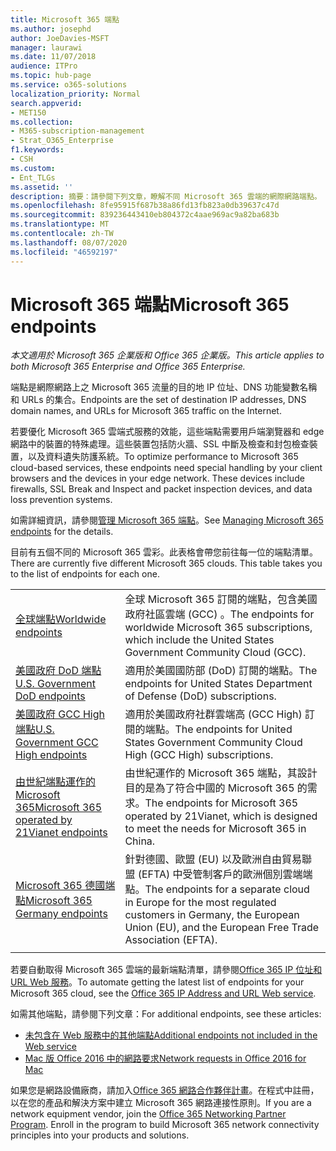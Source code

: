 ```yaml
---
title: Microsoft 365 端點
ms.author: josephd
author: JoeDavies-MSFT
manager: laurawi
ms.date: 11/07/2018
audience: ITPro
ms.topic: hub-page
ms.service: o365-solutions
localization_priority: Normal
search.appverid:
- MET150
ms.collection:
- M365-subscription-management
- Strat_O365_Enterprise
f1.keywords:
- CSH
ms.custom:
- Ent_TLGs
ms.assetid: ''
description: 摘要：請參閱下列文章，瞭解不同 Microsoft 365 雲端的網際網路端點。
ms.openlocfilehash: 8fe95915f687b38a86fd13fb823a0db39637c47d
ms.sourcegitcommit: 839236443410eb804372c4aae969ac9a82ba683b
ms.translationtype: MT
ms.contentlocale: zh-TW
ms.lasthandoff: 08/07/2020
ms.locfileid: "46592197"
---
```

# <a name="microsoft-365-endpoints"></a><span data-ttu-id="11b7c-103">Microsoft 365 端點</span><span class="sxs-lookup"><span data-stu-id="11b7c-103">Microsoft 365 endpoints</span></span>

<span data-ttu-id="11b7c-104">*本文適用於 Microsoft 365 企業版和 Office 365 企業版。*</span><span class="sxs-lookup"><span data-stu-id="11b7c-104">*This article applies to both Microsoft 365 Enterprise and Office 365 Enterprise.*</span></span>

<span data-ttu-id="11b7c-105">端點是網際網路上之 Microsoft 365 流量的目的地 IP 位址、DNS 功能變數名稱和 URLs 的集合。</span><span class="sxs-lookup"><span data-stu-id="11b7c-105">Endpoints are the set of destination IP addresses, DNS domain names, and URLs for Microsoft 365 traffic on the Internet.</span></span> 

<span data-ttu-id="11b7c-p101">若要優化 Microsoft 365 雲端式服務的效能，這些端點需要用戶端瀏覽器和 edge 網路中的裝置的特殊處理。這些裝置包括防火牆、SSL 中斷及檢查和封包檢查裝置，以及資料遺失防護系統。</span><span class="sxs-lookup"><span data-stu-id="11b7c-p101">To optimize performance to Microsoft 365 cloud-based services, these endpoints need special handling by your client browsers and the devices in your edge network. These devices include firewalls, SSL Break and Inspect and packet inspection devices, and data loss prevention systems.</span></span>

<span data-ttu-id="11b7c-108">如需詳細資訊，請參閱[管理 Microsoft 365 端點](managing-office-365-endpoints.md)。</span><span class="sxs-lookup"><span data-stu-id="11b7c-108">See [Managing Microsoft 365 endpoints](managing-office-365-endpoints.md) for the details.</span></span>

<span data-ttu-id="11b7c-p102">目前有五個不同的 Microsoft 365 雲彩。此表格會帶您前往每一位的端點清單。</span><span class="sxs-lookup"><span data-stu-id="11b7c-p102">There are currently five different Microsoft 365 clouds. This table takes you to the list of endpoints for each one.</span></span>

|||
|:-------|:-----|
| [<span data-ttu-id="11b7c-111">全球端點</span><span class="sxs-lookup"><span data-stu-id="11b7c-111">Worldwide endpoints</span></span>](urls-and-ip-address-ranges.md) | <span data-ttu-id="11b7c-112">全球 Microsoft 365 訂閱的端點，包含美國政府社區雲端 (GCC) 。</span><span class="sxs-lookup"><span data-stu-id="11b7c-112">The endpoints for worldwide Microsoft 365 subscriptions, which include the United States Government Community Cloud (GCC).</span></span> |
| [<span data-ttu-id="11b7c-113">美國政府 DoD 端點</span><span class="sxs-lookup"><span data-stu-id="11b7c-113">U.S. Government DoD endpoints</span></span>](office-365-u-s-government-dod-endpoints.md) | <span data-ttu-id="11b7c-114">適用於美國國防部 (DoD) 訂閱的端點。</span><span class="sxs-lookup"><span data-stu-id="11b7c-114">The endpoints for United States Department of Defense (DoD) subscriptions.</span></span> |
| [<span data-ttu-id="11b7c-115">美國政府 GCC High 端點</span><span class="sxs-lookup"><span data-stu-id="11b7c-115">U.S. Government GCC High endpoints</span></span>](office-365-u-s-government-gcc-high-endpoints.md) | <span data-ttu-id="11b7c-116">適用於美國政府社群雲端高 (GCC High) 訂閱的端點。</span><span class="sxs-lookup"><span data-stu-id="11b7c-116">The endpoints for United States Government Community Cloud High (GCC High) subscriptions.</span></span> |
| [<span data-ttu-id="11b7c-117">由世紀端點運作的 Microsoft 365</span><span class="sxs-lookup"><span data-stu-id="11b7c-117">Microsoft 365 operated by 21Vianet endpoints</span></span>](urls-and-ip-address-ranges-21vianet.md) | <span data-ttu-id="11b7c-118">由世紀運作的 Microsoft 365 端點，其設計目的是為了符合中國的 Microsoft 365 的需求。</span><span class="sxs-lookup"><span data-stu-id="11b7c-118">The endpoints for Microsoft 365 operated by 21Vianet, which is designed to meet the needs for Microsoft 365 in China.</span></span> |
| [<span data-ttu-id="11b7c-119">Microsoft 365 德國端點</span><span class="sxs-lookup"><span data-stu-id="11b7c-119">Microsoft 365 Germany endpoints</span></span>](office-365-germany-endpoints.md) | <span data-ttu-id="11b7c-120">針對德國、歐盟 (EU) 以及歐洲自由貿易聯盟 (EFTA) 中受管制客戶的歐洲個別雲端端點。</span><span class="sxs-lookup"><span data-stu-id="11b7c-120">The endpoints for a separate cloud in Europe for the most regulated customers in Germany, the European Union (EU), and the European Free Trade Association (EFTA).</span></span> |
|||

<span data-ttu-id="11b7c-121">若要自動取得 Microsoft 365 雲端的最新端點清單，請參閱[Office 365 IP 位址和 URL Web 服務](office-365-ip-web-service.md)。</span><span class="sxs-lookup"><span data-stu-id="11b7c-121">To automate getting the latest list of endpoints for your Microsoft 365 cloud, see the [Office 365 IP Address and URL Web service](office-365-ip-web-service.md).</span></span>

<span data-ttu-id="11b7c-122">如需其他端點，請參閱下列文章：</span><span class="sxs-lookup"><span data-stu-id="11b7c-122">For additional endpoints, see these articles:</span></span>

- [<span data-ttu-id="11b7c-123">未包含在 Web 服務中的其他端點</span><span class="sxs-lookup"><span data-stu-id="11b7c-123">Additional endpoints not included in the Web service</span></span>](additional-office365-ip-addresses-and-urls.md)
- [<span data-ttu-id="11b7c-124">Mac 版 Office 2016 中的網路要求</span><span class="sxs-lookup"><span data-stu-id="11b7c-124">Network requests in Office 2016 for Mac</span></span>](network-requests-in-office-2016-for-mac.md)

<span data-ttu-id="11b7c-p103">如果您是網路設備廠商，請加入[Office 365 網路合作夥伴計畫](office-365-networking-partner-program.md)。在程式中註冊，以在您的產品和解決方案中建立 Microsoft 365 網路連接性原則。</span><span class="sxs-lookup"><span data-stu-id="11b7c-p103">If you are a network equipment vendor, join the [Office 365 Networking Partner Program](office-365-networking-partner-program.md). Enroll in the program to build Microsoft 365 network connectivity principles into your products and solutions.</span></span> 
